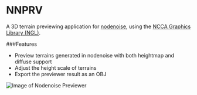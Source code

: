 # NNPRV

A 3D terrain previewing application for [nodenoise](https://github.com/aarondemolder/nodenoise), using the [NCCA Graphics Library (NGL)](https://github.com/NCCA/NGL).

###Features

* Preview terrains generated in nodenoise with both heightmap and diffuse support
* Adjust the height scale of terrains
* Export the previewer result as an OBJ

![Image of Nodenoise Previewer](https://i.imgur.com/dqLtgmG.png)


